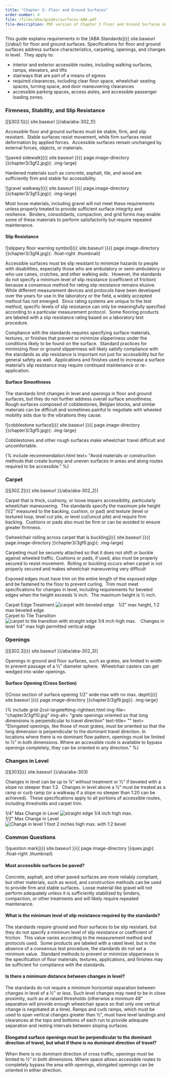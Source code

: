 ```yaml
---
title: "Chapter 3: Floor and Ground Surfaces"
order-number: 4
file: /files/aba/guides/surfaces-ABA.pdf
file-description: PDF version of Chapter 3 Floor and Ground Surfaces Guide
---
```

This guide explains requirements in the [ABA Standards]({{ site.baseurl }}/aba/) for floor and ground surfaces. Specifications for floor and ground surfaces address surface characteristics, carpeting, openings, and changes in level.  They apply to:

-   interior and exterior accessible routes, including walking surfaces, ramps, elevators, and lifts
-   stairways that are part of a means of egress
-   required clearances, including clear floor space, wheelchair seating spaces, turning space, and door maneuvering clearances
-   accessible parking spaces, access aisles, and accessible passenger loading zones.

### Firmness, Stability, and Slip Resistance

[[§302.1]({{ site.baseurl }}/aba/aba-302_1)]

Accessible floor and ground surfaces must be stable, firm, and slip resistant.  Stable surfaces resist movement, while firm surfaces resist deformation by applied forces.  Accessible surfaces remain unchanged by external forces, objects, or materials.

![paved sidewalk]({{ site.baseurl }}{{ page.image-directory }}chapter3/3gf2.jpg){: .img-large}

<div class="img-large-caption">Hardened materials such as concrete, asphalt, tile, and wood are sufficiently firm and stable for accessibility.</div>

![gravel walkway]({{ site.baseurl }}{{ page.image-directory }}chapter3/3gf3.jpg){: .img-large}

<div class="img-large-caption">Most loose materials, including gravel will not meet these requirements unless properly treated to provide sufficient surface integrity and resilience.  Binders, consolidants, compaction, and grid forms may enable some of these materials to perform satisfactorily but require repeated maintenance.</div>

#### Slip Resistance

![slippery floor warning symbol]({{ site.baseurl }}{{ page.image-directory }}chapter3/3gf4.jpg){: .float-right .thumbnail}

Accessible surfaces must be slip resistant to minimize hazards to people with disabilities, especially those who are ambulatory or semi-ambulatory or who use canes, crutches, and other walking aids.  However, the standards do not specify a minimum level of slip resistance (coefficient of friction) because a consensus method for rating slip resistance remains elusive.  While different measurement devices and protocols have been developed over the years for use in the laboratory or the field, a widely accepted method has not emerged.  Since rating systems are unique to the test method, specific levels of slip resistance can only be meaningfully specified according to a particular measurement protocol.  Some flooring products are labeled with a slip resistance rating based on a laboratory test procedure.

Compliance with the standards requires specifying surface materials, textures, or finishes that prevent or minimize slipperiness under the conditions likely to be found on the surface.  Standard practices for minimizing floor or ground slipperiness will likely satisfy compliance with the standards as slip resistance is important not just for accessibility but for general safety as well.  Applications and finishes used to increase a surface material’s slip resistance may require continued maintenance or re-application. 

#### Surface Smoothness

The standards limit changes in level and openings in floor and ground surfaces, but they do not further address overall surface smoothness.  Rough surfaces composed of cobblestones, Belgian blocks, and similar materials can be difficult and sometimes painful to negotiate with wheeled mobility aids due to the vibrations they cause. 

![cobblestone surface]({{ site.baseurl }}{{ page.image-directory }}chapter3/3gf5.jpg){: .img-large}

<div class="img-large-caption">Cobblestones and other rough surfaces make wheelchair travel difficult and uncomfortable.</div>

{% include recommendation.html
text= "Avoid materials or construction methods that create bumpy and uneven surfaces in areas and along routes required to be accessible."
%}

### Carpet

[[§302.2]({{ site.baseurl }}/aba/aba-302_2)]

Carpet that is thick, cushiony, or loose impairs accessibility, particularly wheelchair maneuvering.  The standards specify the maximum pile height (1/2” measured to the backing, cushion, or pad) and texture (level or textured loop, level cut pile, or level cut/uncut pile) and require firm backing.  Cushions or pads also must be firm or can be avoided to ensure greater firmness. 

![wheelchair rolling across carpet that is buckling]({{ site.baseurl }}{{ page.image-directory }}chapter3/3gf6.jpg){: .img-large}

<div class="img-large-caption">Carpeting must be securely attached so that it does not shift or buckle against wheeled traffic. Cushions or pads, if used, also must be properly secured to resist movement.  Rolling or buckling occurs when carpet is not properly secured and makes wheelchair maneuvering very difficult</div>
  
Exposed edges must have trim on the entire length of the exposed edge and be fastened to the floor to prevent curling.  Trim must meet specifications for changes in level, including requirements for beveled edges when the height exceeds ¼ inch.  The maximum height is ½ inch. 

<div class="grid-container">
  <div class="grid-row">
    <div class="tablet:grid-col">
      <span class="grid-line bold">Carpet Edge Treatment</span>
      <img class="img-full" src="{{ site.baseurl }}{{ page.image-directory }}chapter3/3gf7.jpg" alt="carpet with beveled edge">
      <span class="grid-line text-italic" style="padding: 10px;">1/2” max height, 1:2 max beveled edge</span>
    </div>
    <div class="tablet:grid-col">
      <span class="grid-line bold">Carpet to Tile Transition</span>
      <img class="img-full" src="{{ site.baseurl }}{{ page.image-directory }}chapter3/3gf8.jpg" alt="carpet to tile transition with straight edge 1/4 inch high max.">
      <span class="grid-line text-italic" style="padding: 10px;">	Changes in level 1/4” max high permitted vertical edge</span>
    </div>
  </div>
</div>

### Openings

[[§302.3]({{ site.baseurl }}/aba/aba-302_3)]

Openings in ground and floor surfaces, such as grates, are limited in width to prevent passage of a ½” diameter sphere.  Wheelchair casters can get wedged into wider openings. 

#### Surface Opening (Cross Section)

![Cross section of surface opening 1/2" wide max with no max. depth]({{ site.baseurl }}{{ page.image-directory }}chapter3/3gf9.jpg){: .img-large}

{% include grid-2col-largeleftimg-righttext.html
img-file= "chapter3/3gf10.jpg"
img-alt= "grate openings oriented so that long dimensions is perpendicular to travel direction"
text-title= ""
text= "Elongated openings, like those of most grates, must be oriented so that the long dimension is perpendicular to the dominant travel direction.  In locations where there is no dominant flow pattern, openings must be limited to ½” in both dimensions.  Where an accessible route is available to bypass openings completely, they can be oriented in any direction."
%}

### Changes in Level

[[§303]({{ site.baseurl }}/aba/aba-303)

Changes in level can be up to ¼” without treatment or ½” if beveled with a slope no steeper than 1:2.  Changes in level above a ½” must be treated as a ramp or curb ramp (or a walkway if a slope no steeper than 1:20 can be achieved).  These specifications apply to all portions of accessible routes, including thresholds and carpet trim.

<div class="grid-container">
  <div class="grid-row">
    <div class="tablet:grid-col">
      <span class="grid-line bold">1/4” Max Change in Level</span>
      <img class="img-full" src="{{ site.baseurl }}{{ page.image-directory }}chapter3/3gf11.jpg" alt="straight edge 1/4 inch high max.">
    </div>
    <div class="tablet:grid-col">
      <span class="grid-line bold">1/2” Max Change in Level</span>
      <img class="img-full" src="{{ site.baseurl }}{{ page.image-directory }}chapter3/3gf12.jpg" alt="Change in level 1 foot 2 inches high max. with 1:2 bevel">
    </div>
  </div>
</div>

### Common Questions

![question mark]({{ site.baseurl }}{{ page.image-directory }}ques.jpg){: .float-right .thumbnail}

#### Must accessible surfaces be paved?

Concrete, asphalt, and other paved surfaces are more reliably compliant, but other materials, such as wood, and construction methods can be used to provide firm and stable surfaces.  Loose material like gravel will not perform adequately unless it is sufficiently stabilized by binders, compaction, or other treatments and will likely require repeated maintenance.  

#### What is the minimum level of slip resistance required by the standards?

The standards require ground and floor surfaces to be slip resistant, but they do not specify a minimum level of slip resistance or coefficient of friction.  This value varies according to the measurement method and protocols used.  Some products are labeled with a rated level, but in the absence of a consensus test procedure, the standards do not set a minimum value.  Standard methods to prevent or minimize slipperiness in the specification of floor materials, textures, applications, and finishes may be sufficient for compliance with the standards. 

#### Is there a minimum distance between changes in level?

The standards do not require a minimum horizontal separation between changes in level of a ½” or less. Such level changes may need to be in close proximity, such as at raised thresholds (otherwise a minimum 48” separation will provide enough wheelchair space so that only one vertical change is negotiated at a time). Ramps and curb ramps, which must be used to span vertical changes greater than ½”, must have level landings and clearances at the tops and bottoms of each run to provide adequate separation and resting intervals between sloping surfaces. 

#### Elongated surface openings must be perpendicular to the dominant direction of travel, but what if there is no dominant direction of travel?

When there is no dominant direction of cross traffic, openings must be limited to ½” in both dimensions. Where space allows accessible routes to completely bypass the area with openings, elongated openings can be oriented in either direction.
